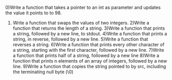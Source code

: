 0)Write a function that takes a pointer to an int as parameter and updates the value it points to to 98.
1) Write a function that swaps the values of two integers.
2)Write a function that returns the length of a string.
3)Write a function that prints a string, followed by a new line, to stdout.
4)Write a function that prints a string, in reverse, followed by a new line.
5)Write a function that reverses a string.
6)Write a function that prints every other character of a string, starting with the first character, followed by a new line.
7)Write a function that prints half of a string, followed by a new line
8)Write a function that prints n elements of an array of integers, followed by a new line.
9)Write a function that copies the string pointed to by src, including the terminating null byte (\0)
